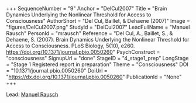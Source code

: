 +++
SequenceNumber = "9"
Anchor = "DelCul2007"
Title = "Brain Dynamics Underlying the Nonlinear Threshold for Access to Consciousness"
AuthorShort = "Del Cul, Baillet, & Dehaene (2007)"
Image = "figures/DelCul2007.png"
StudyId = "DelCul2007"
LeadFullName = "Manuel Rausch"
PersonId = "mrausch"
Reference = "Del Cul, A., Baillet, S., & Dehaene, S. (2007). Brain Dynamics Underlying the Nonlinear Threshold for Access to Consciousness. PLoS Biology, 5(10), e260. https://doi.org/10.1371/journal.pbio.0050260"
PsychConstruct = "consciousness"
SignupUrl = "done"
StageID = "4_stage1_prep"
LongStage = "Stage 1 Registered report in preparation"
Theme = "Consciousness"
DOI = "10.1371/journal.pbio.0050260"
DoiUrl = "https://dx.doi.org/10.1371/journal.pbio.0050260"
PublicationId = "None"
+++

Lead: [Manuel Rausch](/people/#mrausch)